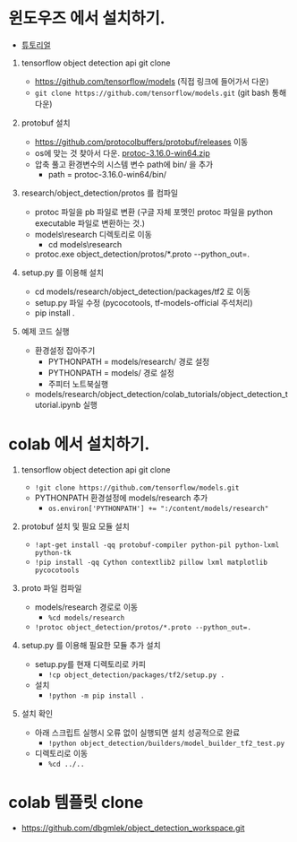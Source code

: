 # 윈도우즈 에서 설치하기.
- [튜토리얼](https://tensorflow-object-detection-api-tutorial.readthedocs.io/en/latest/index.html)
   

1. tensorflow object detection api git clone
    - https://github.com/tensorflow/models (직접 링크에 들어가서 다운)
    - `git clone https://github.com/tensorflow/models.git` (git bash 통해 다운)

2. protobuf 설치
    - https://github.com/protocolbuffers/protobuf/releases  이동
    - os에 맞는 것 찾아서 다운. [protoc-3.16.0-win64.zip](https://github.com/protocolbuffers/protobuf/releases/download/v3.14.0/protoc-3.14.0-win64.zip)
    - 압축 풀고 환경변수의 시스템 변수 path에 bin/ 을 추가
    	- path = protoc-3.16.0-win64/bin/ 
<!-- 		- 다음을 명령프롬프트에서 실행해서 cmd 재실행 안해도 되게 한다.
		- set path=%path%;C:\tools\protoc-3.17.3-win64\bin  -->

3. research/object_detection/protos 를 컴파일
    - protoc 파일을 pb 파일로 변환 (구글 자체 포멧인 protoc 파일을 python executable 파일로 변환하는 것.)
    - models\research 디렉토리로 이동
        - cd models\research
	- protoc.exe object_detection/protos/*.proto --python_out=.

4. setup.py 를 이용해 설치
    - cd models/research/object_detection/packages/tf2 로 이동
    - setup.py 파일 수정 (pycocotools, tf-models-official 주석처리)
	- pip install .
5. 예제 코드 실행
   - 환경설정 잡아주기
        - PYTHONPATH = models/research/ 경로 설정
        - PYTHONPATH = models/ 경로 설정
        - 주피터 노트북실행    
	- models/research/object_detection/colab_tutorials/object_detection_tutorial.ipynb 실행
	
# colab 에서 설치하기.
1. tensorflow object detection api git clone 
    - `!git clone https://github.com/tensorflow/models.git`
    - PYTHONPATH 환경설정에 models/research 추가 
       - `os.environ['PYTHONPATH'] += ":/content/models/research"`
	
2. protobuf 설치 및 필요 모듈 설치
    - `!apt-get install -qq protobuf-compiler python-pil python-lxml python-tk`
    - `!pip install -qq Cython contextlib2 pillow lxml matplotlib pycocotools`

3. proto 파일 컴파일
    - models/research 경로로 이동
        - `%cd models/research`
    - `!protoc object_detection/protos/*.proto --python_out=.`
    
4. setup.py 를 이용해 필요한 모듈 추가 설치
    - setup.py를 현재 디렉토리로 카피
        - `!cp object_detection/packages/tf2/setup.py . `
    - 설치
        - `!python -m pip install . `
        
5. 설치 확인 
    - 아래 스크립트 실행시 오류 없이 실행되면 설치 성공적으로 완료
         - `!python object_detection/builders/model_builder_tf2_test.py`
    - 디렉토리로 이동
    	 - `%cd ../..`   
    		
# colab 템플릿 clone
- https://github.com/dbgmlek/object_detection_workspace.git
